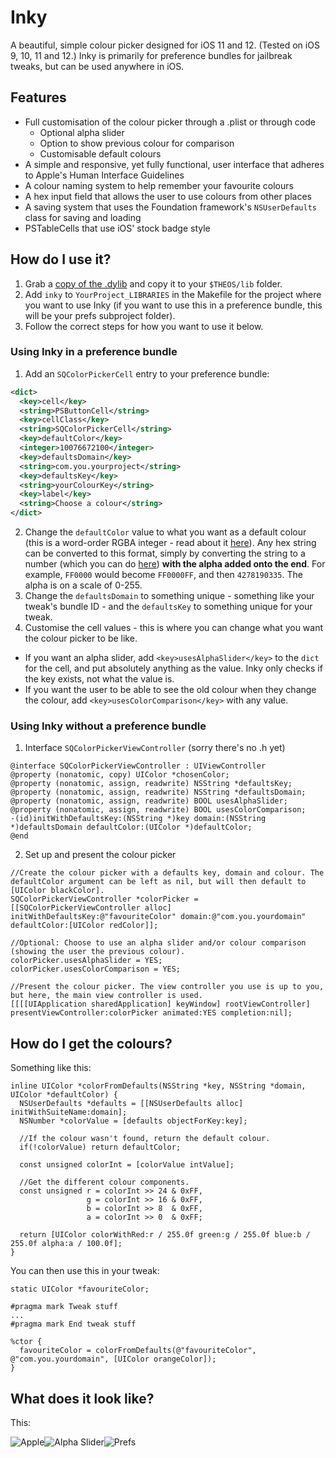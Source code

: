 # Inky
A beautiful, simple colour picker designed for iOS 11 and 12. (Tested on iOS 9, 10, 11 and 12.) Inky is primarily for preference bundles for jailbreak tweaks, but can be used anywhere in iOS.

## Features
- Full customisation of the colour picker through a .plist or through code
  - Optional alpha slider
  - Option to show previous colour for comparison
  - Customisable default colours
- A simple and responsive, yet fully functional, user interface that adheres to Apple's Human Interface Guidelines
- A colour naming system to help remember your favourite colours
- A hex input field that allows the user to use colours from other places
- A saving system that uses the Foundation framework's `NSUserDefaults` class for saving and loading
- PSTableCells that use iOS' stock badge style

## How do I use it?
1. Grab a [copy of the .dylib](/libinky.dylib) and copy it to your `$THEOS/lib` folder.
2. Add `inky` to `YourProject_LIBRARIES` in the Makefile for the project where you want to use Inky (if you want to use this in a preference bundle, this will be your prefs subproject folder).
3. Follow the correct steps for how you want to use it below.

### Using Inky in a preference bundle
1. Add an `SQColorPickerCell` entry to your preference bundle:
```xml
<dict>
  <key>cell</key>
  <string>PSButtonCell</string>
  <key>cellClass</key>
  <string>SQColorPickerCell</string>
  <key>defaultColor</key>
  <integer>10076672100</integer>
  <key>defaultsDomain</key>
  <string>com.you.yourproject</string>
  <key>defaultsKey</key>
  <string>yourColourKey</string>
  <key>label</key>
  <string>Choose a colour</string>
</dict>
```
2. Change the `defaultColor` value to what you want as a default colour (this is a word-order RGBA integer - read about it [here](https://en.wikipedia.org/wiki/RGBA_color_space#RGBA_hexadecimal_(word-order))). Any hex string can be converted to this format, simply by converting the string to a number (which you can do [here](https://www.rapidtables.com/convert/number/hex-to-decimal.html)) **with the alpha added onto the end**. For example, `FF0000` would become `FF0000FF`, and then `4278190335`. The alpha is on a scale of 0-255.
3. Change the `defaultsDomain` to something unique - something like your tweak's bundle ID - and the `defaultsKey` to something unique for your tweak.
4. Customise the cell values - this is where you can change what you want the colour picker to be like.
  - If you want an alpha slider, add `<key>usesAlphaSlider</key>` to the `dict` for the cell, and put absolutely anything as the value. Inky only checks if the key exists, not what the value is.
  - If you want the user to be able to see the old colour when they change the colour, add `<key>usesColorComparison</key>` with any value.
  
### Using Inky without a preference bundle
1. Interface `SQColorPickerViewController` (sorry there's no .h yet)
```objc
@interface SQColorPickerViewController : UIViewController
@property (nonatomic, copy) UIColor *chosenColor;
@property (nonatomic, assign, readwrite) NSString *defaultsKey;
@property (nonatomic, assign, readwrite) NSString *defaultsDomain;
@property (nonatomic, assign, readwrite) BOOL usesAlphaSlider;
@property (nonatomic, assign, readwrite) BOOL usesColorComparison;
-(id)initWithDefaultsKey:(NSString *)key domain:(NSString *)defaultsDomain defaultColor:(UIColor *)defaultColor;
@end
```
2. Set up and present the colour picker
```objc
//Create the colour picker with a defaults key, domain and colour. The defaultColor argument can be left as nil, but will then default to [UIColor blackColor].
SQColorPickerViewController *colorPicker = [[SQColorPickerViewController alloc] initWithDefaultsKey:@"favouriteColor" domain:@"com.you.yourdomain" defaultColor:[UIColor redColor]];

//Optional: Choose to use an alpha slider and/or colour comparison (showing the user the previous colour).
colorPicker.usesAlphaSlider = YES;
colorPicker.usesColorComparison = YES;

//Present the colour picker. The view controller you use is up to you, but here, the main view controller is used.
[[[[UIApplication sharedApplication] keyWindow] rootViewController] presentViewController:colorPicker animated:YES completion:nil];
```

## How do I get the colours?
Something like this:
```objc
inline UIColor *colorFromDefaults(NSString *key, NSString *domain, UIColor *defaultColor) {
  NSUserDefaults *defaults = [[NSUserDefaults alloc] initWithSuiteName:domain];
  NSNumber *colorValue = [defaults objectForKey:key];
  
  //If the colour wasn't found, return the default colour.
  if(!colorValue) return defaultColor;
  
  const unsigned colorInt = [colorValue intValue];
  
  //Get the different colour components.
  const unsigned r = colorInt >> 24 & 0xFF,
                 g = colorInt >> 16 & 0xFF,
                 b = colorInt >> 8  & 0xFF,
                 a = colorInt >> 0  & 0xFF;
  
  return [UIColor colorWithRed:r / 255.0f green:g / 255.0f blue:b / 255.0f alpha:a / 100.0f];
}
```

You can then use this in your tweak:
```logos
static UIColor *favouriteColor;

#pragma mark Tweak stuff
...
#pragma mark End tweak stuff

%ctor {
  favouriteColor = colorFromDefaults(@"favouriteColor", @"com.you.yourdomain", [UIColor orangeColor]);
}
```

## What does it look like?
This:

![Apple](/green_apple_normal.png)![Alpha Slider](/alpha_down.png)![Prefs](/pref_bundle.png)
